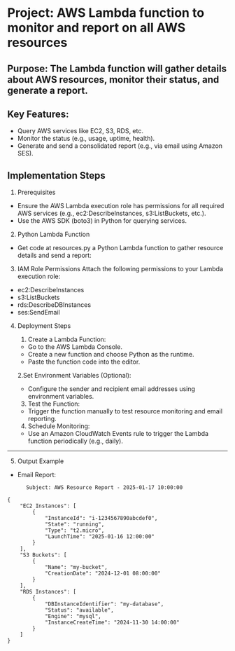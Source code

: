 # Project: AWS Lambda function to monitor and report on all AWS resources 


## Purpose: The Lambda function will gather details about AWS resources, monitor their status, and generate a report.

## Key Features:
 - Query AWS services like EC2, S3, RDS, etc.
 - Monitor the status (e.g., usage, uptime, health).
 - Generate and send a consolidated report (e.g., via email using Amazon SES).


## Implementation Steps

1. Prerequisites
 - Ensure the AWS Lambda execution role has permissions for all required AWS services (e.g., ec2:DescribeInstances, s3:ListBuckets, etc.).
 - Use the AWS SDK (boto3) in Python for querying services.

2. Python Lambda Function
 - Get code at resources.py a Python Lambda function to gather resource details and send a report: 

3. IAM Role Permissions
  Attach the following permissions to your Lambda execution role:

 - ec2:DescribeInstances
 - s3:ListBuckets
 - rds:DescribeDBInstances
 - ses:SendEmail

4. Deployment Steps
    1. Create a Lambda Function:
    - Go to the AWS Lambda Console.
    - Create a new function and choose Python as the runtime.
    - Paste the function code into the editor.
      
    2.Set Environment Variables (Optional):
    - Configure the sender and recipient email addresses using environment variables. 
    3. Test the Function:
    - Trigger the function manually to test resource monitoring and email reporting.
    4. Schedule Monitoring:
    - Use an Amazon CloudWatch Events rule to trigger the Lambda function periodically (e.g., daily).
---
 5. Output Example
   - Email Report: 
```
      Subject: AWS Resource Report - 2025-01-17 10:00:00

{
    "EC2 Instances": [
        {
            "InstanceId": "i-1234567890abcdef0",
            "State": "running",
            "Type": "t2.micro",
            "LaunchTime": "2025-01-16 12:00:00"
        }
    ],
    "S3 Buckets": [
        {
            "Name": "my-bucket",
            "CreationDate": "2024-12-01 08:00:00"
        }
    ],
    "RDS Instances": [
        {
            "DBInstanceIdentifier": "my-database",
            "Status": "available",
            "Engine": "mysql",
            "InstanceCreateTime": "2024-11-30 14:00:00"
        }
    ]
}
```
